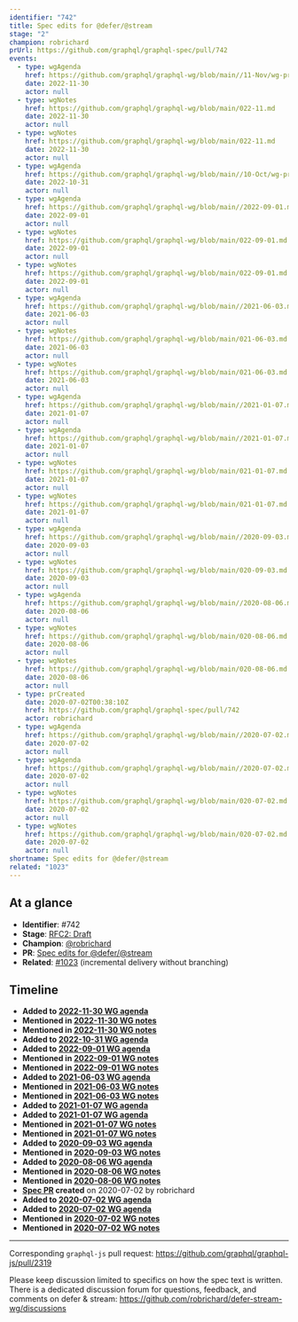 ```yaml
---
identifier: "742"
title: Spec edits for @defer/@stream
stage: "2"
champion: robrichard
prUrl: https://github.com/graphql/graphql-spec/pull/742
events:
  - type: wgAgenda
    href: https://github.com/graphql/graphql-wg/blob/main//11-Nov/wg-primary.md
    date: 2022-11-30
    actor: null
  - type: wgNotes
    href: https://github.com/graphql/graphql-wg/blob/main/022-11.md
    date: 2022-11-30
    actor: null
  - type: wgNotes
    href: https://github.com/graphql/graphql-wg/blob/main/022-11.md
    date: 2022-11-30
    actor: null
  - type: wgAgenda
    href: https://github.com/graphql/graphql-wg/blob/main//10-Oct/wg-primary.md
    date: 2022-10-31
    actor: null
  - type: wgAgenda
    href: https://github.com/graphql/graphql-wg/blob/main//2022-09-01.md
    date: 2022-09-01
    actor: null
  - type: wgNotes
    href: https://github.com/graphql/graphql-wg/blob/main/022-09-01.md
    date: 2022-09-01
    actor: null
  - type: wgNotes
    href: https://github.com/graphql/graphql-wg/blob/main/022-09-01.md
    date: 2022-09-01
    actor: null
  - type: wgAgenda
    href: https://github.com/graphql/graphql-wg/blob/main//2021-06-03.md
    date: 2021-06-03
    actor: null
  - type: wgNotes
    href: https://github.com/graphql/graphql-wg/blob/main/021-06-03.md
    date: 2021-06-03
    actor: null
  - type: wgNotes
    href: https://github.com/graphql/graphql-wg/blob/main/021-06-03.md
    date: 2021-06-03
    actor: null
  - type: wgAgenda
    href: https://github.com/graphql/graphql-wg/blob/main//2021-01-07.md
    date: 2021-01-07
    actor: null
  - type: wgAgenda
    href: https://github.com/graphql/graphql-wg/blob/main//2021-01-07.md
    date: 2021-01-07
    actor: null
  - type: wgNotes
    href: https://github.com/graphql/graphql-wg/blob/main/021-01-07.md
    date: 2021-01-07
    actor: null
  - type: wgNotes
    href: https://github.com/graphql/graphql-wg/blob/main/021-01-07.md
    date: 2021-01-07
    actor: null
  - type: wgAgenda
    href: https://github.com/graphql/graphql-wg/blob/main//2020-09-03.md
    date: 2020-09-03
    actor: null
  - type: wgNotes
    href: https://github.com/graphql/graphql-wg/blob/main/020-09-03.md
    date: 2020-09-03
    actor: null
  - type: wgAgenda
    href: https://github.com/graphql/graphql-wg/blob/main//2020-08-06.md
    date: 2020-08-06
    actor: null
  - type: wgNotes
    href: https://github.com/graphql/graphql-wg/blob/main/020-08-06.md
    date: 2020-08-06
    actor: null
  - type: wgNotes
    href: https://github.com/graphql/graphql-wg/blob/main/020-08-06.md
    date: 2020-08-06
    actor: null
  - type: prCreated
    date: 2020-07-02T00:38:10Z
    href: https://github.com/graphql/graphql-spec/pull/742
    actor: robrichard
  - type: wgAgenda
    href: https://github.com/graphql/graphql-wg/blob/main//2020-07-02.md
    date: 2020-07-02
    actor: null
  - type: wgAgenda
    href: https://github.com/graphql/graphql-wg/blob/main//2020-07-02.md
    date: 2020-07-02
    actor: null
  - type: wgNotes
    href: https://github.com/graphql/graphql-wg/blob/main/020-07-02.md
    date: 2020-07-02
    actor: null
  - type: wgNotes
    href: https://github.com/graphql/graphql-wg/blob/main/020-07-02.md
    date: 2020-07-02
    actor: null
shortname: Spec edits for @defer/@stream
related: "1023"
---
```


## At a glance

- **Identifier**: #742
- **Stage**: [RFC2: Draft](https://github.com/graphql/graphql-spec/blob/main/CONTRIBUTING.md#stage-2-draft)
- **Champion**: [@robrichard](https://github.com/robrichard)
- **PR**: [Spec edits for @defer/@stream](https://github.com/graphql/graphql-spec/pull/742)
- **Related**: [#1023](/rfcs/1023) (incremental delivery without branching)

<!-- BEGIN_CUSTOM_TEXT -->



<!-- END_CUSTOM_TEXT -->

## Timeline

- **Added to [2022-11-30 WG agenda](https://github.com/graphql/graphql-wg/blob/main//11-Nov/wg-primary.md)**
- **Mentioned in [2022-11-30 WG notes](https://github.com/graphql/graphql-wg/blob/main/022-11.md)**
- **Mentioned in [2022-11-30 WG notes](https://github.com/graphql/graphql-wg/blob/main/022-11.md)**
- **Added to [2022-10-31 WG agenda](https://github.com/graphql/graphql-wg/blob/main//10-Oct/wg-primary.md)**
- **Added to [2022-09-01 WG agenda](https://github.com/graphql/graphql-wg/blob/main//2022-09-01.md)**
- **Mentioned in [2022-09-01 WG notes](https://github.com/graphql/graphql-wg/blob/main/022-09-01.md)**
- **Mentioned in [2022-09-01 WG notes](https://github.com/graphql/graphql-wg/blob/main/022-09-01.md)**
- **Added to [2021-06-03 WG agenda](https://github.com/graphql/graphql-wg/blob/main//2021-06-03.md)**
- **Mentioned in [2021-06-03 WG notes](https://github.com/graphql/graphql-wg/blob/main/021-06-03.md)**
- **Mentioned in [2021-06-03 WG notes](https://github.com/graphql/graphql-wg/blob/main/021-06-03.md)**
- **Added to [2021-01-07 WG agenda](https://github.com/graphql/graphql-wg/blob/main//2021-01-07.md)**
- **Added to [2021-01-07 WG agenda](https://github.com/graphql/graphql-wg/blob/main//2021-01-07.md)**
- **Mentioned in [2021-01-07 WG notes](https://github.com/graphql/graphql-wg/blob/main/021-01-07.md)**
- **Mentioned in [2021-01-07 WG notes](https://github.com/graphql/graphql-wg/blob/main/021-01-07.md)**
- **Added to [2020-09-03 WG agenda](https://github.com/graphql/graphql-wg/blob/main//2020-09-03.md)**
- **Mentioned in [2020-09-03 WG notes](https://github.com/graphql/graphql-wg/blob/main/020-09-03.md)**
- **Added to [2020-08-06 WG agenda](https://github.com/graphql/graphql-wg/blob/main//2020-08-06.md)**
- **Mentioned in [2020-08-06 WG notes](https://github.com/graphql/graphql-wg/blob/main/020-08-06.md)**
- **Mentioned in [2020-08-06 WG notes](https://github.com/graphql/graphql-wg/blob/main/020-08-06.md)**
- **[Spec PR](https://github.com/graphql/graphql-spec/pull/742) created** on 2020-07-02 by robrichard
- **Added to [2020-07-02 WG agenda](https://github.com/graphql/graphql-wg/blob/main//2020-07-02.md)**
- **Added to [2020-07-02 WG agenda](https://github.com/graphql/graphql-wg/blob/main//2020-07-02.md)**
- **Mentioned in [2020-07-02 WG notes](https://github.com/graphql/graphql-wg/blob/main/020-07-02.md)**
- **Mentioned in [2020-07-02 WG notes](https://github.com/graphql/graphql-wg/blob/main/020-07-02.md)**

<!-- VERBATIM -->

---

Corresponding `graphql-js` pull request: https://github.com/graphql/graphql-js/pull/2319

Please keep discussion limited to specifics on how the spec text is written. There is a dedicated discussion forum for questions, feedback, and comments on defer & stream: https://github.com/robrichard/defer-stream-wg/discussions
